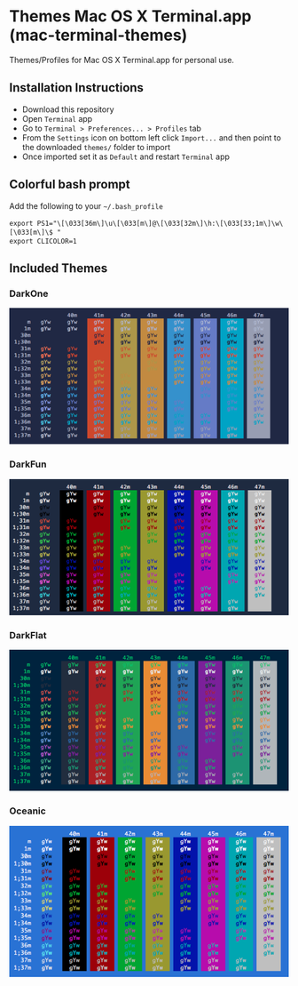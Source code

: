 # Themes Mac OS X Terminal.app (mac-terminal-themes)

Themes/Profiles for Mac OS X Terminal.app for personal use.

## Installation Instructions

* Download this repository
* Open `Terminal` app
* Go to `Terminal > Preferences... > Profiles` tab
* From the `Settings` icon on bottom left click `Import...` and then point to the downloaded `themes/` folder to import
* Once imported set it as `Default` and restart `Terminal` app


## Colorful bash prompt

Add the following to your `~/.bash_profile`

    export PS1="\[\033[36m\]\u\[\033[m\]@\[\033[32m\]\h:\[\033[33;1m\]\w\[\033[m\]\$ "
    export CLICOLOR=1
    

## Included Themes

### DarkOne

![Screenshot](screenshots/DarkOne.png)

### DarkFun

![Screenshot](screenshots/DarkFun.png)

### DarkFlat

![Screenshot](screenshots/DarkFlat.png)

### Oceanic

![Screenshot](screenshots/Oceanic.png)
